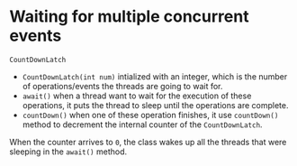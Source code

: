 # Waiting for multiple concurrent events

`CountDownLatch` 

* `CountDownLatch(int num)` intialized with an integer, which is the number of operations/events the threads are going to wait for.
* `await()` when a thread want to wait for the execution of these operations, it puts the thread to sleep until the operations are complete.
* `countDown()` when one of these operation finishes, it use `countDown()` method to decrement the internal counter of the `CountDownLatch`.

When the counter arrives to `0`, the class wakes up all the threads that were sleeping in the `await()` method.


